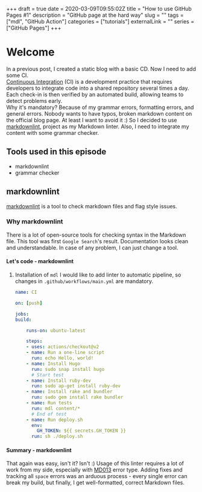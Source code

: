 +++
draft = true
date = 2020-03-09T09:55:02Z
title = "How to use GitHub Pages #1"
description = "GitHub page at the hard way"
slug = ""
tags = ["mdl", "GitHub Action"]
categories = ["tutorials"]
externalLink = ""
series = ["GitHub Pages"]
+++

# Welcome

In a previous post, I created a static blog with a basic CD.
Now I need to add some CI. \
[Continuous Integration][1] (CI) is a development practice
that requires developers to integrate code into a shared
repository several times a day. Each check-in is then verified
by an automated build, allowing teams to detect problems early. \
Why it's mandatory? Because of my grammar errors, formatting errors,
and general errors. Nobody wants to have typos, broken markdown content
on the official blog page. At least I want to avoid it :) So I decided to use [markdownlint][2],
project as my Markdown linter. Also, I need to integrate my content with some grammar
checker.

## Tools used in this episode

- markdownlint
- grammar checker

## markdownlint

[markdownlint][2] is a tool to check markdown
files and flag style issues.

### Why markdownlint

There is a lot of open-source tools
for checking syntax in the Markdown file.
This tool was first `Google Search`'s result.
Documentation looks clean and understandable.
In case of any problem, I can just change a tool.

#### Let's code - markdownlint

1. Installation of `mdl`
    I would like to add linter to automatic pipeline,
    so changes in `.github/workflows/main.yml` are mandatory.

    ```yaml
    name: CI

    on: [push]

    jobs:
    build:

        runs-on: ubuntu-latest

        steps:
        - uses: actions/checkout@v2
        - name: Run a one-line script
          run: echo Hello, world!
        - name: Install Hugo
          run: sudo snap install hugo
          # Start test
        - name: Install ruby-dev
          run: sudo ap-get install ruby-dev
        - name: Install rake and bundler
          run: sudo gem install rake bundler
        - name: Run tests
          run: mdl content/*
          # End of test
        - name: Run deploy.sh
          env:
            GH_TOKEN: ${{ secrets.GH_TOKEN }}
          run: sh ./deploy.sh
    ```

#### Summary - markdownlint

That again was easy, isn't it? Isn't :) Usage of this
linter requires a lot of work from my side, especially
with [MD013][3] error type. Adding fixes and tracking
all `space` errors was an arduous process -
every single error can break my build, but finally,
I get well-formatted, correct Markdown files.

[1]: https://www.thoughtworks.com/continuous-integration
[2]: https://github.com/markdownlint/markdownlint
[3]: https://github.com/markdownlint/markdownlint/blob/master/docs/RULES.md#md013---line-length